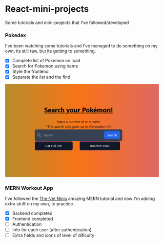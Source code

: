 # React-mini-projects
Some tutorials and mini-projects that I've followed/developed

### Pokedex
I've been watching some tutorials and I've managed to do something on my own, its still raw, but its getting to something.
- [x] Complete list of Pokemon on load
- [x] Search for Pokemon using name
- [x] Style the frontend
- [x] Separate the list and the find

![pokemon-app-intro-image](./pokemon-app/src/images/pokemon-app-intro.png)

### MERN Workout App
I've followed the [The Net Ninja](https://www.youtube.com/c/TheNetNinja/videos) amazing MERN tutorial and now I'm adding extra stuff on my own, to practice.

- [x] Backend completed
- [x] Frontend completed
- [ ] Authentication
- [ ] Info for each user (after authentication)
- [ ] Extra fields and icons of level of dificulty
